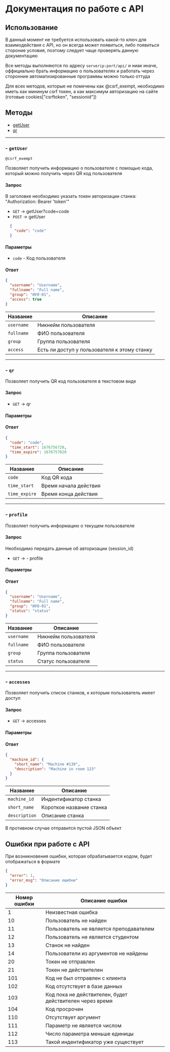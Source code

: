 # Документация по работе с API

## Использование

В данный момент не требуется использовать какой-то ключ для взаимодействия с API, но он всегда может появиться, либо появиться стороние условия, поэтому следует чаще проверять данную документацию

Все методы выполняются по адресу `serverip:port/api/` и ниак иначе, оффициально брать информацию о пользователях и работать через сторонние автоматизированные программы можно только оттуда

Для всех методов, которые не помечены как @csrf_exempt, необходимо иметь как мининум csrf токен, а как максимум авторизацию на сайте (готовые cookies["csrftoken", "sessionid"])

## Методы

- [getUser](#--getuser)
- [qr](#--qr)

---------------

### - `getUser`

`@csrf_exempt`

  Позволяет получить информацию о пользователе с помощью кода, который можно получить через QR код пользователя

#### Запрос

 В заголовке необходимо указать токен авторизации станка: "Authorization: Bearer 'token'"

- `GET` -> getUser?code=code
- `POST` -> getUser

```json
  {
    "code": "code"
  }
  ```

#### Параметры

- `code` - Код пользователя
  
#### Ответ
  
  ```json
  {
    "username": "Username", 
    "fullname": "Full name", 
    "group": "ИУ0-01",
    "access": true
  }
  ```

| Название      | Описание                                     |
| ------------- | -------------------------------------------- |
| `username`    | Никнейм пользователя                         |
| `fullname`    | ФИО пользователя                             |
| `group`       | Группа пользователя                          |
| `access`      | Есть ли доступ у пользователя к этому станку |

---------------

### - `qr`

  Позволяет получить QR код пользователя в текстовом виде

#### Запрос

- `GET` -> qr

#### Параметры

#### Ответ
  
  ```json
  {
    "code": "code", 
    "time_start": 1676756720, 
    "time_expire": 1676757020
  }
  ```

| Название      | Описание              |
| ------------- | --------------------- |
| `code`        | Код QR кода           |
| `time_start`  | Время начала действия |
| `time_expire` | Время конца действия  |

---------------

### - `profile`

  Позволяет получить информацию о текущем пользователе

#### Запрос

 Необходимо передать данные об авторизации (session_id)

- `GET` -> - profile

#### Параметры
  
#### Ответ
  
  ```json
  {
    "username": "Username", 
    "fullname": "Full name", 
    "group": "ИУ0-01",
    "status": "status"
  }
  ```

| Название      | Описание                                     |
| ------------- | -------------------------------------------- |
| `username`    | Никнейм пользователя                         |
| `fullname`    | ФИО пользователя                             |
| `group`       | Группа пользователя                          |
| `status`      | Статус пользователя                          |

---------------

### - `accesses`

  Позволяет получить список станков, к которым пользователь имеет доступ

#### Запрос

- `GET` -> accesses

#### Параметры

#### Ответ
  
  ```json
  {
    "machine_id": {
      "short_name": "Machine #139",
      "description": "Machine in room 123"
    }
  }
  ```

| Название      | Описание                 |
| ------------- | ------------------------ |
| `machine_id`  | Индентификатор станка    |
| `short_name`  | Короткое название станка |
| `description` | Описание станка          |

В противном случае отправится пустой JSON объект

## Ошибки при работе с API

При возникновения ошибки, которая обрабатывается кодом, будет отображаться в формате

```json
{
  "error": 1,
  "error_msg": "Описание ошибки"
}
```

| Номер ошибки | Описание ошибки                                          |
| ------------ | -------------------------------------------------------- |
| 1            | Неизвестная ошибка                                       |
| 10           | Пользователь не найден                                   |
| 11           | Пользователь не является преподавателем                  |
| 12           | Пользователь не является студентом                       |
| 13           | Станок не найден                                         |
| 14           | Пользователи из аргументов не найдены                    |
| 20           | Токен не отправлен                                       |
| 21           | Токен не действителен                                    |
| 101          | Код не был отправлен с клиента                           |
| 102          | Код отсутствует в базе данных                            |
| 103          | Код пока не действителен, будет действителен через время |
| 104          | Код просрочен                                            |
| 110          | Отсутствует аргумент                                     |
| 111          | Параметр не является числом                              |
| 112          | Число параметра меньше единицы                           |
| 113          | Такой индентификатор уже существует                      |
